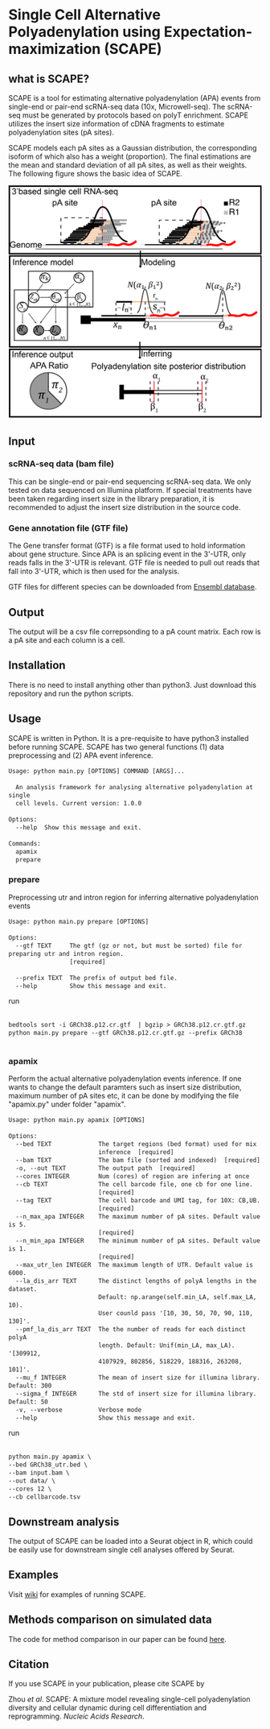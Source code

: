 # Single Cell Alternative Polyadenylation using Expectation-maximization (SCAPE)

## what is SCAPE?

SCAPE is a tool for estimating alternative polyadenylation (APA) events from single-end or pair-end scRNA-seq data (10x, Microwell-seq). The scRNA-seq must be generated by protocols based on polyT enrichment. SCAPE utilizes the insert size information of cDNA fragments to estimate polyadenylation sites (pA sites). 

SCAPE models each pA sites as a Gaussian distribution, the corresponding isoform of which also has a weight (proportion). The final estimations are the mean and standard deviation of all pA sites, as well as their weights. The following figure shows the basic idea of SCAPE.

<p align="center">
<img src="https://github.com/LuChenLab/SCAPE/blob/main/image/model_graph.png" alt="model_graph" width="600" />
</p>



## Input 

### scRNA-seq data (bam file)
This can be single-end or pair-end sequencing scRNA-seq data. We only tested on data sequenced on Illumina platform. If special treatments have been taken regarding insert size in the library preparation, it is recommended to adjust the insert size distribution in the source code.  

### Gene annotation file (GTF file)
The Gene transfer format (GTF) is a file format used to hold information about gene structure. Since APA is an splicing event in the 3'-UTR, only reads falls in the 3'-UTR is relevant. GTF file is needed to pull out reads that fall into 3'-UTR, which is then used for the analysis.

GTF files for different species can be downloaded from [Ensembl database](https://www.ensembl.org/info/data/ftp/index.html). 

## Output

The output will be a csv file correpsonding to a pA count matrix. Each row is a pA site and each column is a cell. 

## Installation
There is no need to install anything other than python3. Just download this repository and run the python scripts.

## Usage

SCAPE is written in Python. It is a pre-requisite to have python3 installed before running SCAPE. SCAPE has two general functions (1) data preprocessing and (2)  APA event inference. 

```
Usage: python main.py [OPTIONS] COMMAND [ARGS]...

  An analysis framework for analysing alternative polyadenylation at single
  cell levels. Current version: 1.0.0

Options:
  --help  Show this message and exit.

Commands:
  apamix
  prepare

```

### prepare

Preprocessing utr and intron region for inferring alternative polyadenylation events

```
Usage: python main.py prepare [OPTIONS]

Options:
  --gtf TEXT     The gtf (gz or not, but must be sorted) file for preparing utr and intron region.
                 [required]

  --prefix TEXT  The prefix of output bed file.
  --help         Show this message and exit.
```

run

```shell

bedtools sort -i GRCh38.p12.cr.gtf  | bgzip > GRCh38.p12.cr.gtf.gz
python main.py prepare --gtf GRCh38.p12.cr.gtf.gz --prefix GRCh38


```

### apamix

Perform the actual alternative polyadenylation events inference. If one wants to change the default paramters such as insert size distribution, maximum number of pA sites etc, it can be done by modifying the file "apamix.py" under folder "apamix".

```
Usage: python main.py apamix [OPTIONS]

Options:
  --bed TEXT             The target regions (bed format) used for mix
                         inference  [required]
  --bam TEXT             The bam file (sorted and indexed)  [required]
  -o, --out TEXT         The output path  [required]
  --cores INTEGER        Num (cores) of region are infering at once
  --cb TEXT              The cell barcode file, one cb for one line.
                         [required]
  --tag TEXT             The cell barcode and UMI tag, for 10X: CB,UB.
                         [required]
  --n_max_apa INTEGER    The maximum number of pA sites. Default value is 5.
                         [required]
  --n_min_apa INTEGER    The minimum number of pA sites. Default value is 1.
                         [required]
  --max_utr_len INTEGER  The maximum length of UTR. Default value is 6000.
  --la_dis_arr TEXT      The distinct lengths of polyA lengths in the dataset.
                         Default: np.arange(self.min_LA, self.max_LA, 10).
                         User counld pass '[10, 30, 50, 70, 90, 110, 130]'.
  --pmf_la_dis_arr TEXT  The the number of reads for each distinct polyA
                         length. Default: Unif(min_LA, max_LA). '[309912,
                         4107929, 802856, 518229, 188316, 263208, 101]'.
  --mu_f INTEGER         The mean of insert size for illumina library. Default: 300
  --sigma_f INTEGER      The std of insert size for illumina library. Default: 50
  -v, --verbose          Verbose mode
  --help                 Show this message and exit.
```

run


```shell

python main.py apamix \
--bed GRCh38_utr.bed \
--bam input.bam \
--out data/ \
--cores 12 \
--cb cellbarcode.tsv

```

## Downstream analysis

The output of SCAPE can be loaded into a Seurat object in R, which could be easily use for downstream single cell analyses offered by Seurat. 


## Examples

Visit [wiki](https://github.com/LuChenLab/SCAPE/wiki) for examples of running SCAPE.

## Methods comparison on simulated data
The code for method comparison in our paper can be found [here](./simulation).

## Citation

If you use SCAPE in your publication, please cite SCAPE by

Zhou *et al*. SCAPE: A mixture model revealing single-cell polyadenylation diversity and cellular dynamic during cell differentiation and reprogramming. *Nucleic Acids Research*.
